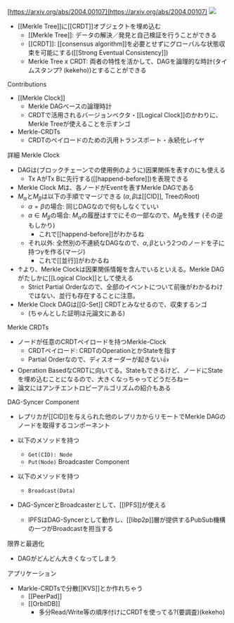 [https://arxiv.org/abs/2004.00107](https://arxiv.org/abs/2004.00107)
![](https://www.youtube.com/watch?v=XGehT8tNuWw)


- [[Merkle Tree]]に[[CRDT]]オブジェクトを埋め込む
	- [[Merkle Tree]]: データの解決／発見と自己検証を行うことができる
	- [[CRDT]]: [[consensus algorithm]]を必要とせずにグローバルな状態収束を可能にする([[Strong Eventual Consistency]])
	- Merkle Tree x CRDT: 両者の特性を活かして、DAGを論理的な時計(タイムスタンプ? (kekeho))とすることができる

Contributions
- [[Merkle Clock]]
	- Merkle DAGベースの論理時計
	- CRDTで活用されるバージョンベクタ・[[Logical Clock]]のかわりに、Merkle Treeが使えることを示すンゴ
- Merkle-CRDTs
	- CRDTのペイロードのための汎用トランスポート・永続化レイヤ

詳細
Merkle Clock
- DAGは(ブロックチェーンでの使用例のように)因果関係を表すのにも使える
	- Tx AがTx Bに先行する([[happend-before]])を表現できる
- Merkle Clock $M$は、各ノードがEventを表すMerkle DAGである
- $M_{\alpha}$と$M_{\beta}$は以下の手順でマージできる ($\alpha, \beta$は[[CID]], TreeのRoot)
	- $\alpha = \beta$の場合: 同じDAGなので何もしなくていい
	- $\alpha \in M_{\beta}$の場合: $M_\alpha$の履歴はすでにその一部なので、$M_\beta$を残す (その逆もしかり)
		- これで[[happend-before]]がわかるね
	- それ以外: 全然別の不連続なDAGなので、$\alpha, \beta$という2つのノードを子に持つ$\gamma$を作る(マージ)
		- これで[[並行]]がわかるね
- ↑より、Merkle Clockは因果関係情報を含んでいるといえる。Merkle DAGがたしかに[[Logical Clock]]として使える
	- Strict Partial Orderなので、全部のイベントについて前後がわかるわけではない、並行も存在することに注意。
- Merkle Clock DAGは[[G-Set]] CRDTとみなせるので、収束するンゴ
	- (ちゃんとした証明は元論文にある)

Merkle CRDTs
- ノードが任意のCRDTペイロードを持つMerkle-Clock
	- CRDTペイロード: CRDTのOperationとかStateを指す
	- Partial Orderなので、ディスオーダーが起きない👍
- Operation BasedなCRDTに向いてる。Stateもできるけど、ノードにStateを埋め込むことになるので、大きくなっちゃってどうだろねー
- 論文にはアンチエントロピーアルゴリズムの紹介もある

DAG-Syncer Component
- レプリカが[[CID]]を与えられた他のレプリカからリモートでMerkle DAGのノードを取得するコンポーネント
- 以下のメソッドを持つ
	- `Get(CID): Node`
	- `Put(Node)`
Broadcaster Component
- 以下のメソッドを持つ
	- `Broadcast(Data)`

- DAG-SyncerとBroadcasterとして、[[IPFS]]が使える
	- IPFSはDAG-Syncerとして動作し、[[libp2p]]層が提供するPubSub機構の一つがBroadcastを担当する

限界と最適化
- DAGがどんどん大きくなってしまう


アプリケーション
- Markle-CRDTsで分散[[KVS]]とか作れちゃう
	- [[PeerPad]]
	- [[OrbitDB]]
		- 多分Read/Write等の順序付けにCRDTを使ってる?(要調査)(kekeho)
